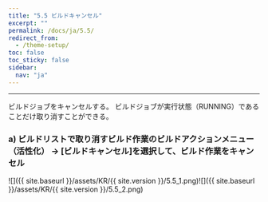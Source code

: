 ```yaml
---
title: "5.5 ビルドキャンセル"
excerpt: ""
permalink: /docs/ja/5.5/
redirect_from:
  - /theme-setup/
toc: false
toc_sticky: false
sidebar:
  nav: "ja"
---
```


---
ビルドジョブをキャンセルする。 ビルドジョブが実行状態（RUNNING）であることだけ取り消すことができる。

### a\) ビルドリストで取り消すビルド作業のビルドアクションメニュー（活性化） → [ビルドキャンセル]を選択して、ビルド作業をキャンセル
![]({{ site.baseurl }}/assets/KR/{{ site.version }}/5.5_1.png)![]({{ site.baseurl }}/assets/KR/{{ site.version }}/5.5_2.png)
